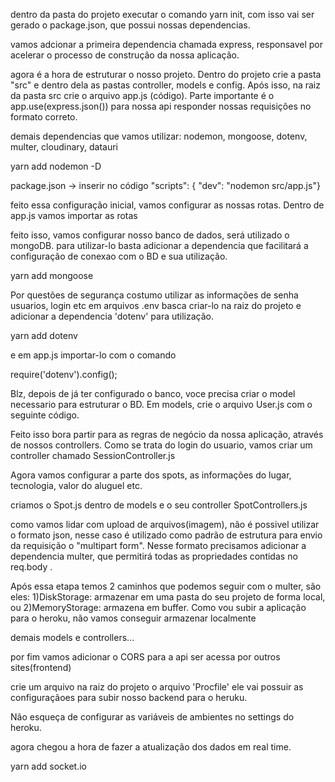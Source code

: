 dentro da pasta do projeto executar o comando yarn init, com isso vai ser gerado o package.json, que possui nossas dependencias.

vamos adcionar a primeira dependencia chamada express, responsavel por acelerar o processo de construção da nossa aplicação.

agora é a hora de estruturar o nosso projeto. Dentro do projeto crie a pasta "src" e dentro dela as pastas controller, models e config. Após isso, na raiz da pasta src crie o arquivo app.js (código). Parte importante é o app.use(express.json()) para nossa api responder nossas requisições no formato correto.

demais dependencias que vamos utilizar:
nodemon, mongoose, dotenv, multer, cloudinary, datauri

yarn add nodemon -D 

package.json -> inserir no código "scripts": { "dev": "nodemon src/app.js"}

feito essa configuração inicial, vamos configurar as nossas rotas. Dentro de app.js vamos importar as rotas

feito isso, vamos configurar nosso banco de dados, será utilizado o mongoDB. para utilizar-lo basta adicionar a dependencia que facilitará a configuração de conexao com o BD e sua utilização.

yarn add mongoose

Por questões de segurança costumo utilizar as informações de senha usuarios, login etc em arquivos .env basca criar-lo na raiz do projeto e adicionar a dependencia 'dotenv' para utilização. 

yarn add dotenv

e em app.js importar-lo com o comando 

require('dotenv').config();

Blz, depois de já ter configurado o banco, voce precisa criar o model necessario para estruturar o BD. Em models, crie o arquivo User.js com o seguinte código.

Feito isso bora partir para as regras de negócio da nossa aplicação, através de nossos controllers. Como se trata do login do usuario, vamos criar um controller chamado SessionController.js

Agora vamos configurar a parte dos spots, as informações do lugar, tecnologia, valor do aluguel etc.

criamos o Spot.js dentro de models e o seu controller SpotControllers.js

como vamos lidar com upload de arquivos(imagem), não é possivel utilizar o formato json, nesse caso é utilizado como padrão de estrutura para envio da requisição o "multipart form". Nesse formato precisamos adicionar a dependencia multer, que permitirá todas as propriedades contidas no req.body . 

Após essa etapa temos 2 caminhos que podemos seguir com o multer, são eles: 1)DiskStorage: armazenar em uma pasta do seu projeto de forma local, ou 2)MemoryStorage: armazena em buffer. Como vou subir a aplicação para o heroku, não vamos conseguir armazenar localmente

demais models e controllers...

por fim vamos adicionar o CORS para a api ser acessa por outros sites(frontend)

crie um arquivo na raiz do projeto o arquivo 'Procfile' ele vai possuir as configuraçãoes para subir nosso backend para o heruku.

Não esqueça de configurar as variáveis de ambientes no settings do heroku.

agora chegou a hora de fazer a atualização dos dados em real time.

yarn add socket.io